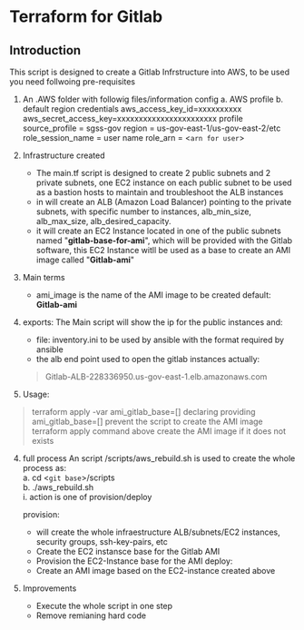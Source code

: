 # Terraform for Gitlab
## Introduction
This script is designed to create a Gitlab Infrstructure into AWS, to be used you need follwoing pre-requisites
1. An .AWS folder with followig files/information
    config
       a. AWS profile
       b. default region
    credentials
        aws_access_key_id=xxxxxxxxxx
        aws_secret_access_key=xxxxxxxxxxxxxxxxxxxxxxx
    profile
        source_profile = sgss-gov
        region = us-gov-east-1/us-gov-east-2/etc
        role_session_name = user name
        role_arn = <`arn for user`>
2. Infrastructure created
    - The main.tf script is designed to create 2 public subnets and 2 private subnets, one EC2 instance on each public subnet to be used as a bastion hosts to maintain and troubleshoot the ALB instances 
    - in will create an ALB (Amazon Load Balancer) pointing to the private subnets, with specific number to instances, alb_min_size, alb_max_size, alb_desired_capacity.
    - it will create an EC2 Instance located in one of the public subnets named "__gitlab-base-for-ami__", which will be provided with the Gitlab software, this EC2 Instance witll be used as a base to create an AMI image called "__Gitlab-ami__"

2. Main terms
    - ami_image is the name of the AMI image to be created default: __Gitlab-ami__
3. exports:
    The Main script will show the ip for the public instances and:
    - file: inventory.ini to be used by ansible with the format required by ansible
    - the alb end point used to open the gitlab instances actually:
    > Gitlab-ALB-228336950.us-gov-east-1.elb.amazonaws.com
3. Usage:
>    terraform apply -var ami_gitlab_base=[]
    declaring providing ami_gitlab_base=[] prevent the script to create the AMI image
>    terraform apply
    command above create the AMI image if it does not exists
4. full process
    An script <git base>/scripts/aws_rebuild.sh is used to create the whole process as:  
    a. cd <`git base`>/scripts  
    b. ./aws_rebuild.sh <action>  
       i. action is one of provision/deploy
    
    provision: 
    - will create the whole infraestructure ALB/subnets/EC2 instances, security groups, ssh-key-pairs, etc
    - Create the EC2 instansce base for the Gitlab AMI
    - Provision the EC2-Instance base for the AMI
    deploy:
    - Create an AMI image based on the EC2-instance created above

5. Improvements
    - Execute the whole script in one step
    - Remove remianing hard code







